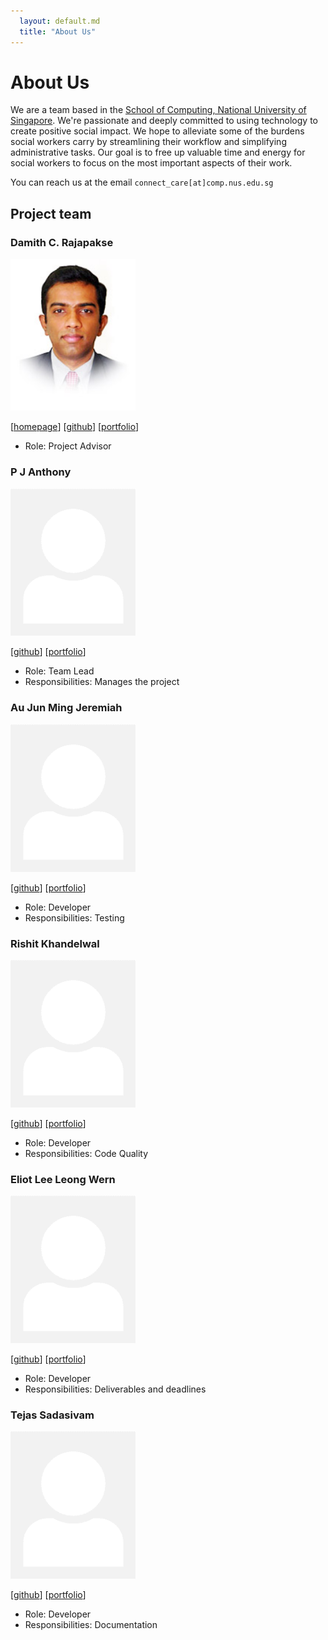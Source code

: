 ```yaml
---
  layout: default.md
  title: "About Us"
---
```


# About Us

We are a team based in the [School of Computing, National University of Singapore](http://www.comp.nus.edu.sg). 
We're passionate and deeply committed to using technology to create positive social impact.
We hope to alleviate some of the burdens social workers carry by streamlining their workflow 
and simplifying administrative tasks. Our goal is to free up valuable time and energy for 
social workers to focus on the most important aspects of their work.


You can reach us at the email `connect_care[at]comp.nus.edu.sg`

## Project team

### Damith C. Rajapakse

<img src="images/damithc.png" width="200px">

[[homepage](http://www.comp.nus.edu.sg/~damithch)]
[[github](https://github.com/damithc)]
[[portfolio](http://www.comp.nus.edu.sg/~damithch)]

* Role: Project Advisor

### P J Anthony

<img src="images/pjanthony2001.png" width="200px">

[[github](http://github.com/pjanthony2001)]
[[portfolio](team/anthony.md)]

* Role: Team Lead
* Responsibilities: Manages the project

### Au Jun Ming Jeremiah

<img src="images/jolonauh.png" width="200px">

[[github](http://github.com/jolonauh)]
[[portfolio](team/jeremiah.md)]

* Role: Developer
* Responsibilities: Testing

### Rishit Khandelwal

<img src="images/rishit02.png" width="200px">

[[github](http://github.com/rishit02)] [[portfolio](team/rishit.md)]

* Role: Developer
* Responsibilities: Code Quality

### Eliot Lee Leong Wern

<img src="images/eliotlee68.png" width="200px">

[[github](http://github.com/eliotlee68)]
[[portfolio](team/eliot.md)]

* Role: Developer
* Responsibilities: Deliverables and deadlines

### Tejas Sadasivam

<img src="images/tejas-1405.png" width="200px">

[[github](http://github.com/tejas-1405)]
[[portfolio](team/tejas.md)]

* Role: Developer
* Responsibilities: Documentation
